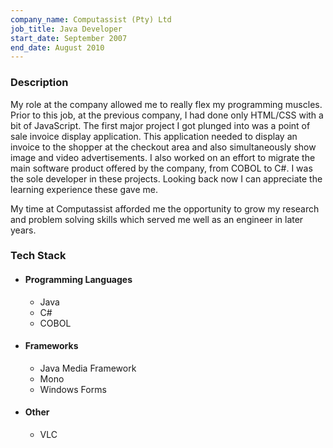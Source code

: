 ```yaml
---
company_name: Computassist (Pty) Ltd
job_title: Java Developer
start_date: September 2007
end_date: August 2010
---
```


### Description

My role at the company allowed me to really flex my programming muscles. Prior to this job, at the previous company, I had done only HTML/CSS with a bit of JavaScript. The first major project I got plunged into was a point of sale invoice display application. This application needed to display an invoice to the shopper at the checkout area and also simultaneously show image and video advertisements. I also worked on an effort to migrate the
main software product offered by the company, from COBOL to C#. I was the sole developer in these projects. Looking back now I can appreciate the learning experience these gave me.

My time at Computassist afforded me the opportunity to grow my research and problem solving skills which served me well as an engineer in later years.

### Tech Stack

- #### Programming Languages

  - Java
  - C#
  - COBOL

- #### Frameworks

  - Java Media Framework
  - Mono
  - Windows Forms

- #### Other
  - VLC
